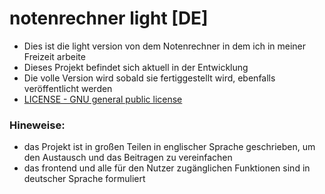 # notenrechner light [DE]
- Dies ist die light version von dem Notenrechner in dem ich in meiner Freizeit arbeite
- Dieses Projekt befindet sich aktuell in der Entwicklung
- Die volle Version wird sobald sie fertiggestellt wird, ebenfalls veröffentlicht werden
- [LICENSE - GNU general public license](LICENSE)

### Hineweise:
- das Projekt ist in großen Teilen in englischer Sprache geschrieben, um den Austausch und das Beitragen zu vereinfachen
- das frontend und alle für den Nutzer zugänglichen Funktionen sind in deutscher Sprache formuliert